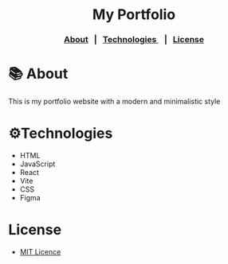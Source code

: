 <h1 align="center">My Portfolio</h1>

<h3 align="center"> <p align="center"> <a href="#-about">About</a>&nbsp;&nbsp;&nbsp;|&nbsp;&nbsp;&nbsp;<a href="#-technologies">Technologies </a>&nbsp;&nbsp;&nbsp;|&nbsp;&nbsp;&nbsp;<a href="#-license">License</a>
  </p>
</h3>

# 📚 About
This is my portfolio website with a modern and minimalistic style

# ⚙️Technologies
- HTML
- JavaScript
- React
- Vite
- CSS
- Figma

# License
- [MIT Licence](https://opensource.org/license/mit/)
